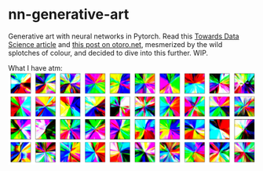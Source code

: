 # nn-generative-art

Generative art with neural networks in Pytorch. Read this [Towards Data Science article](https://towardsdatascience.com/making-deep-neural-networks-paint-to-understand-how-they-work-4be0901582ee) and [this post on otoro.net](https://blog.otoro.net/2015/06/19/neural-network-generative-art/), mesmerized by the wild splotches of colour, and decided to dive into this further. WIP.

What I have atm: ![grid of generated abstract images using neural networks](output/grid.png)